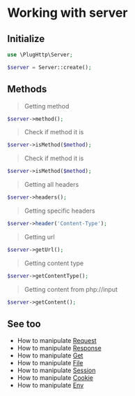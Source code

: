 # Working with server

## Initialize
```php
use \PlugHttp\Server;

$server = Server::create();
```

## Methods

>  Getting method
```php
$server->method();
```

> Check if method it is
```php
$server->isMethod($method);
```

> Check if method it is
```php
$server->isMethod($method);
```

> Getting all headers
```php
$server->headers();
```

> Getting specific headers
```php
$server->header('Content-Type');
```

> Getting url
```php
$server->getUrl();
```

> Getting content type
```php
$server->getContentType();
```

> Getting content from php://input
```php
$server->getContent();
```

## See too
* How to manipulate [Request](request.md)
* How to manipulate [Response](response.md)
* How to manipulate [Get](get.md)
* How to manipulate [File](file.md)
* How to manipulate [Session](session.md)
* How to manipulate [Cookie](cookie.md)
* How to manipulate [Env](env.md)